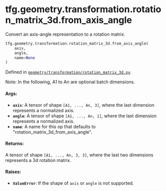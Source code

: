 <div itemscope itemtype="http://developers.google.com/ReferenceObject">
<meta itemprop="name" content="tfg.geometry.transformation.rotation_matrix_3d.from_axis_angle" />
<meta itemprop="path" content="Stable" />
</div>

# tfg.geometry.transformation.rotation_matrix_3d.from_axis_angle

Convert an axis-angle representation to a rotation matrix.

``` python
tfg.geometry.transformation.rotation_matrix_3d.from_axis_angle(
    axis,
    angle,
    name=None
)
```



Defined in [`geometry/transformation/rotation_matrix_3d.py`](https://github.com/tensorflow/agents/tree/master/tensorflow_graphics/geometry/transformation/rotation_matrix_3d.py).

<!-- Placeholder for "Used in" -->

Note:
  In the following, A1 to An are optional batch dimensions.

#### Args:

* <b>`axis`</b>: A tensor of shape `[A1, ..., An, 3]`, where the last dimension
    represents a normalized axis.
* <b>`angle`</b>: A tensor of shape `[A1, ..., An, 1]`, where the last dimension
    represents a normalized axis.
* <b>`name`</b>: A name for this op that defaults to
    "rotation_matrix_3d_from_axis_angle".


#### Returns:

A tensor of shape `[A1, ..., An, 3, 3]`, where the last two dimensions
represents a 3d rotation matrix.


#### Raises:

* <b>`ValueError`</b>: If the shape of `axis` or `angle` is not supported.